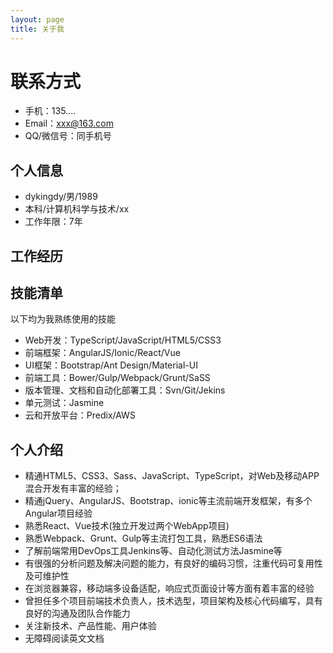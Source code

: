 ```yaml
---
layout: page
title: 关于我 
---
```


# 联系方式

- 手机：135....
- Email：xxx@163.com
- QQ/微信号：同手机号

## 个人信息
 - dykingdy/男/1989
 - 本科/计算机科学与技术/xx
 - 工作年限：7年

## 工作经历

## 技能清单

以下均为我熟练使用的技能

- Web开发：TypeScript/JavaScript/HTML5/CSS3
- 前端框架：AngularJS/Ionic/React/Vue
- UI框架：Bootstrap/Ant Design/Material-UI
- 前端工具：Bower/Gulp/Webpack/Grunt/SaSS
- 版本管理、文档和自动化部署工具：Svn/Git/Jekins
- 单元测试：Jasmine
- 云和开放平台：Predix/AWS

## 个人介绍
- 精通HTML5、CSS3、Sass、JavaScript、TypeScript，对Web及移动APP混合开发有丰富的经验；
- 精通jQuery、AngularJS、Bootstrap、ionic等主流前端开发框架，有多个Angular项目经验
- 熟悉React、Vue技术(独立开发过两个WebApp项目)
- 熟悉Webpack、Grunt、Gulp等主流打包工具，熟悉ES6语法
- 了解前端常用DevOps工具Jenkins等、自动化测试方法Jasmine等
- 有很强的分析问题及解决问题的能力，有良好的编码习惯，注重代码可复用性及可维护性
- 在浏览器兼容，移动端多设备适配，响应式页面设计等方面有着丰富的经验
- 曾担任多个项目前端技术负责人，技术选型，项目架构及核心代码编写，具有良好的沟通及团队合作能力
- 关注新技术、产品性能、用户体验
- 无障碍阅读英文文档

